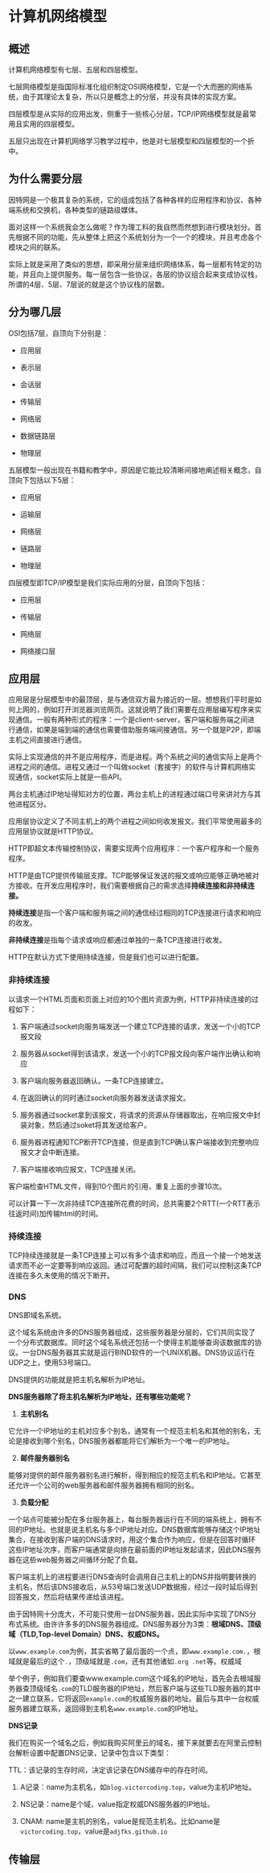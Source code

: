 # 计算机网络模型

## 概述

计算机网络模型有七层、五层和四层模型。

七层网络模型是指国际标准化组织制定OSI网络模型，它是一个大而圈的网络系统，由于其理论太复杂，所以只是概念上的分层，并没有具体的实现方案。

四层模型是从实际的应用出发，侧重于一些核心分层，TCP/IP网络模型就是最常用且实用的四层模型。

五层只出现在计算机网络学习教学过程中，他是对七层模型和四层模型的一个折中。





## 为什么需要分层

因特网是一个极其复杂的系统，它的组成包括了各种各样的应用程序和协议、各种端系统和交换机，各种类型的链路级媒体。

面对这样一个系统我会怎么做呢？作为理工科的我自然而然想到进行模块划分。首先根据不同的功能，先从整体上把这个系统划分为一个一个的模块，并且考虑各个模块之间的联系。

实际上就是采用了类似的思想，即采用分层来组织网络体系，每一层都有特定的功能，并且向上提供服务。每一层包含一些协议，各层的协议组合起来变成协议栈，所谓的4层、5层、7层说的就是这个协议栈的层数。





## 分为哪几层

OSI包括7层，自顶向下分别是：

- 应用层

- 表示层

- 会话层

- 传输层

- 网络层

- 数据链路层

- 物理层

五层模型一般出现在书籍和教学中，原因是它能比较清晰间接地阐述相关概念，自顶向下包括以下5层：

- 应用层

- 运输层

- 网络层

- 链路层

- 物理层

四层模型即TCP/IP模型是我们实际应用的分层，自顶向下包括：

- 应用层

- 传输层

- 网络层

- 网络接口层





## 应用层

应用层是分层模型中的最顶层，是与通信双方最为接近的一层。想想我们平时是如何上网的，例如打开浏览器浏览网页。这就说明了我们需要在应用层编写程序来实现通信。一般有两种形式的程序：一个是client-server，客户端和服务端之间进行通信，如果是端到端的通信也需要借助服务端间接通信。另一个就是P2P，即端主机之间直接进行通信。



实际上实现通信的并不是应用程序，而是进程。两个系统之间的通信实际上是两个进程之间的通信。进程又通过一个叫做socket（套接字）的软件与计算机网络实现通信，socket实际上就是一些API。

两台主机通过IP地址得知对方的位置，两台主机上的进程通过端口号来讲对方与其他进程区分。



应用层协议定义了不同主机上的两个进程之间如何收发报文。我们平常使用最多的应用层协议就是HTTP协议。

HTTP即超文本传输控制协议，需要实现两个应用程序：一个客户程序和一个服务程序。

HTTP是由TCP提供传输层支撑。TCP能够保证发送的报文或响应能够正确地被对方接收。在开发应用程序时，我们需要根据自己的需求选择**持续连接和非持续连接。**

**持续连接**是指一个客户端和服务端之间的通信经过相同的TCP连接进行请求和响应的收发。

**非持续连接**是指每个请求或响应都通过单独的一条TCP连接进行收发。

HTTP在默认方式下使用持续连接，但是我们也可以进行配置。



### 非持续连接

以请求一个HTML页面和页面上对应的10个图片资源为例，HTTP非持续连接的过程如下：

1. 客户端通过socket向服务端发送一个建立TCP连接的请求，发送一个小的TCP报文段

2. 服务器从socket得到该请求，发送一个小的TCP报文段向客户端作出确认和响应

3. 客户端向服务器返回确认。一条TCP连接建立。

4. 在返回确认的同时通过socket向服务器发送请求报文。

5. 服务器通过socket拿到该报文，将请求的资源从存储器取出，在响应报文中封装对象，然后通过soket将其发送给客户。

6. 服务器进程通知TCP断开TCP连接，但是直到TCP确认客户端接收到完整响应报文才会中断连接。

7. 客户端接收响应报文，TCP连接关闭。

客户端检查HTML文件，得到10个图片的引用，重复上面的步骤10次。

可以计算一下一次非持续TCP连接所花费的时间，总共需要2个RTT(一个RTT表示往返时间)加传输html的时间。





### 持续连接

TCP持续连接就是一条TCP连接上可以有多个请求和响应，而且一个接一个地发送请求而不必一定要等到响应返回。通过可配置的超时间隔，我们可以控制这条TCP连接在多久未使用的情况下断开。





### DNS

DNS即域名系统。

这个域名系统由许多的DNS服务器组成，这些服务器是分层的，它们共同实现了一个分布式数据库。同时这个域名系统还包括一个使得主机能够查询该数据库的协议。一台DNS服务器其实就是运行BIND软件的一个UNIX机器。DNS协议运行在UDP之上，使用53号端口。

DNS提供的功能就是把主机名解析为IP地址。



**DNS服务器除了将主机名解析为IP地址，还有哪些功能呢？**

1. **主机别名**

它允许一个IP地址的主机对应多个别名，通常有一个规范主机名和其他的别名，无论是接收到哪个别名，DNS服务器都能将它们解析为一个唯一的IP地址。

2. **邮件服务器别名**

能够对提供的邮件服务器别名进行解析，得到相应的规范主机名和IP地址。它甚至还允许一个公司的web服务器和邮件服务器拥有相同的别名。

3. **负载分配**

一个站点可能被分配在多台服务器上，每台服务器运行在不同的端系统上，拥有不同的IP地址。也就是说主机名与多个IP地址对应。DNS数据库能够存储这个IP地址集合，在接收到客户端的DNS请求时，用这个集合作为响应，但是在回答时循环这些IP地址次序，而客户端通常是向排在最前面的IP地址发起请求，因此DNS服务器在这些web服务器之间循环分配了负载。





客户端主机上的进程要进行DNS查询时会调用自己主机上的DNS并指明要转换的主机名，然后该DNS接收后，从53号端口发送UDP数据报，经过一段时延后得到回答报文，然后将结果传递给该进程。



由于因特网十分庞大，不可能只使用一台DNS服务器，因此实际中实现了DNS分布式系统。由许许多多的DNS服务器组成。DNS服务器分为3类：**根域DNS、顶级域（TLD,Top-level Domain）DNS、权威DNS。**



以`www.example.com`为例，其实省略了最后面的一个点，即`www.example.com.`，根域就是最后的这个`.`，顶级域就是`.com`，还有其他诸如`.org .net`等。权威域



举个例子，例如我们要查www.example.com这个域名的IP地址，首先会去根域服务器查顶级域名`.com`的TLD服务器的IP地址，然后客户端与这些TLD服务器的其中之一建立联系，它将返回`example.com`的权威服务器的地址。最后与其中一台权威服务器建立联系，返回得到主机名`www.example.com`的IP地址。



**DNS记录**

我们在购买一个域名之后，例如我购买阿里云的域名，接下来就要去在阿里云控制台解析设置中配置DNS记录，记录中包含以下类型：

TTL：该记录的生存时间，决定该记录在DNS缓存中的存在时间。

1. A记录：name为主机名，如`blog.victorcoding.top`，value为主机IP地址。

2. NS记录：name是个域，value指定权威DNS服务器的IP地址。

3. CNAM: name是主机的别名，value是规范主机名。比如name是`victorcoding.top`，value是`adjfks.github.io`







## 传输层
